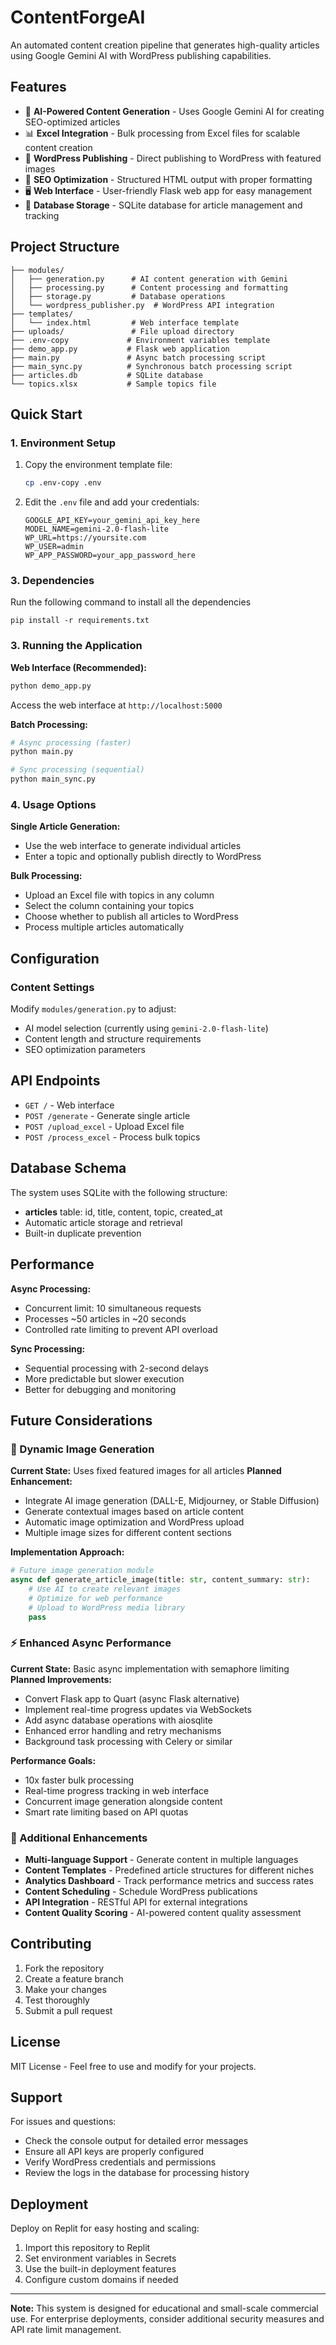 
# ContentForgeAI

An automated content creation pipeline that generates high-quality articles using Google Gemini AI with WordPress publishing capabilities.

## Features

- 🤖 **AI-Powered Content Generation** - Uses Google Gemini AI for creating SEO-optimized articles
- 📊 **Excel Integration** - Bulk processing from Excel files for scalable content creation
- 📝 **WordPress Publishing** - Direct publishing to WordPress with featured images
- 🎯 **SEO Optimization** - Structured HTML output with proper formatting
- 🖥️ **Web Interface** - User-friendly Flask web app for easy management
- 💾 **Database Storage** - SQLite database for article management and tracking

## Project Structure

```
├── modules/
│   ├── generation.py      # AI content generation with Gemini
│   ├── processing.py      # Content processing and formatting
│   ├── storage.py         # Database operations
│   └── wordpress_publisher.py  # WordPress API integration
├── templates/
│   └── index.html         # Web interface template
├── uploads/               # File upload directory
├── .env-copy             # Environment variables template
├── demo_app.py           # Flask web application
├── main.py               # Async batch processing script
├── main_sync.py          # Synchronous batch processing script
├── articles.db           # SQLite database
└── topics.xlsx           # Sample topics file
```

## Quick Start

### 1. Environment Setup

1. Copy the environment template file:
   ```bash
   cp .env-copy .env
   ```

2. Edit the `.env` file and add your credentials:
   ```
   GOOGLE_API_KEY=your_gemini_api_key_here
   MODEL_NAME=gemini-2.0-flash-lite
   WP_URL=https://yoursite.com
   WP_USER=admin
   WP_APP_PASSWORD=your_app_password_here
   ```

### 3. Dependencies

Run the following command to install all the dependencies
   ```
   pip install -r requirements.txt
   ```

### 3. Running the Application

**Web Interface (Recommended):**
```bash
python demo_app.py
```
Access the web interface at `http://localhost:5000`

**Batch Processing:**
```bash
# Async processing (faster)
python main.py

# Sync processing (sequential)
python main_sync.py
```

### 4. Usage Options

**Single Article Generation:**
- Use the web interface to generate individual articles
- Enter a topic and optionally publish directly to WordPress

**Bulk Processing:**
- Upload an Excel file with topics in any column
- Select the column containing your topics
- Choose whether to publish all articles to WordPress
- Process multiple articles automatically

## Configuration

### Content Settings
Modify `modules/generation.py` to adjust:
- AI model selection (currently using `gemini-2.0-flash-lite`)
- Content length and structure requirements
- SEO optimization parameters

## API Endpoints

- `GET /` - Web interface
- `POST /generate` - Generate single article
- `POST /upload_excel` - Upload Excel file
- `POST /process_excel` - Process bulk topics

## Database Schema

The system uses SQLite with the following structure:
- **articles** table: id, title, content, topic, created_at
- Automatic article storage and retrieval
- Built-in duplicate prevention

## Performance

**Async Processing:**
- Concurrent limit: 10 simultaneous requests
- Processes ~50 articles in ~20 seconds
- Controlled rate limiting to prevent API overload

**Sync Processing:**
- Sequential processing with 2-second delays
- More predictable but slower execution
- Better for debugging and monitoring

## Future Considerations

### 🎨 Dynamic Image Generation
**Current State:** Uses fixed featured images for all articles
**Planned Enhancement:**
- Integrate AI image generation (DALL-E, Midjourney, or Stable Diffusion)
- Generate contextual images based on article content
- Automatic image optimization and WordPress upload
- Multiple image sizes for different content sections

**Implementation Approach:**
```python
# Future image generation module
async def generate_article_image(title: str, content_summary: str):
    # Use AI to create relevant images
    # Optimize for web performance
    # Upload to WordPress media library
    pass
```

### ⚡ Enhanced Async Performance
**Current State:** Basic async implementation with semaphore limiting
**Planned Improvements:**
- Convert Flask app to Quart (async Flask alternative)
- Implement real-time progress updates via WebSockets
- Add async database operations with aiosqlite
- Enhanced error handling and retry mechanisms
- Background task processing with Celery or similar

**Performance Goals:**
- 10x faster bulk processing
- Real-time progress tracking in web interface
- Concurrent image generation alongside content
- Smart rate limiting based on API quotas

### 🔧 Additional Enhancements
- **Multi-language Support** - Generate content in multiple languages
- **Content Templates** - Predefined article structures for different niches
- **Analytics Dashboard** - Track performance metrics and success rates
- **Content Scheduling** - Schedule WordPress publications
- **API Integration** - RESTful API for external integrations
- **Content Quality Scoring** - AI-powered content quality assessment

## Contributing

1. Fork the repository
2. Create a feature branch
3. Make your changes
4. Test thoroughly
5. Submit a pull request

## License

MIT License - Feel free to use and modify for your projects.

## Support

For issues and questions:
- Check the console output for detailed error messages
- Ensure all API keys are properly configured
- Verify WordPress credentials and permissions
- Review the logs in the database for processing history

## Deployment

Deploy on Replit for easy hosting and scaling:
1. Import this repository to Replit
2. Set environment variables in Secrets
3. Use the built-in deployment features
4. Configure custom domains if needed

---

**Note:** This system is designed for educational and small-scale commercial use. For enterprise deployments, consider additional security measures and API rate limit management.
